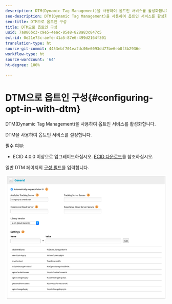 ```yaml
---
description: DTM(Dynamic Tag Management)을 사용하여 옵트인 서비스를 활성화합니다.
seo-description: DTM(Dynamic Tag Management)을 사용하여 옵트인 서비스를 활성화합니다.
seo-title: DTM으로 옵트인 구성
title: DTM으로 옵트인 구성
uuid: 7a886bc3-c9e5-4eac-85e8-828a83c847c5
exl-id: 0e21e73c-aefe-41a5-87e6-499d2164f301
translation-type: ht
source-git-commit: 4453ebf701ea2dc06e6093dd77be6eb0f3b2936e
workflow-type: ht
source-wordcount: '64'
ht-degree: 100%

---
```


# DTM으로 옵트인 구성{#configuring-opt-in-with-dtm}

DTM(Dynamic Tag Management)을 사용하여 옵트인 서비스를 활성화합니다.

DTM을 사용하여 옵트인 서비스를 설정합니다.

필수 여부:

* ECID 4.0.0 이상으로 업그레이드하십시오. [ECID 다운로드](https://github.com/Adobe-Marketing-Cloud/id-service/releases)를 참조하십시오.

일반 DTM 페이지의 [구성 필드](/help/implementation-guides/opt-in-service/api.md)를 입력합니다.

![](assets/DTM-example.png)
